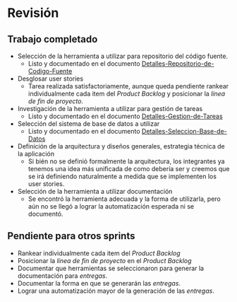 # Revisión

## Trabajo completado

* Selección de la herramienta a utilizar para repositorio del código fuente.
	* Listo y documentado en el documento [Detalles-Repositorio-de-Codigo-Fuente] 
* Desglosar user stories
	* Tarea realizada satisfactoriamente, aunque queda pendiente rankear individualmente cada item del _Product Backlog_ y posicionar la _línea de fin de proyecto_.
* Investigación de la herramienta a utilizar para gestión de tareas
	* Listo y documentado en el documento [Detalles-Gestion-de-Tareas] 
* Selección del sistema de base de datos a utilizar
	* Listo y documentado en el documento [Detalles-Seleccion-Base-de-Datos] 
* Definición de la arquitectura y diseños generales, estrategia técnica de la aplicación
	* Si bién no se definió formalmente la arquitectura, los integrantes ya tenemos una idea más unificada de como debería ser y creemos que se irá definiendo naturalmente a medida que se implementen los user stories.
* Selección de la herramienta a utilizar documentación
	* Se encontró la herramienta adecuada y la forma de utilizarla, pero aún no se llegó a lograr la automatización esperada ni se documentó.

## Pendiente para otros sprints

* Rankear individualmente cada item del _Product Backlog_
* Posicionar la _línea de fin de proyecto_ en el _Product Backlog_
* Documentar que herramientas se seleccionaron para generar la documentación para _entregas_.
* Documentar la forma en que se generarán las _entregas_.
* Lograr una automatización mayor de la generación de las _entregas_.

[Detalles-Repositorio-de-Codigo-Fuente]: ../../Proyecto/2012-02-15-Detalles-Repositorio-de-Codigo-Fuente
[Detalles-Gestion-de-Tareas]: ../../Proyecto/2012-02-24-Detalles-Gestion-de-Tareas
[Detalles-Seleccion-Base-de-Datos]: ../../Proyecto/2012-02-15-Detalles-Seleccion-Base-de-Datos